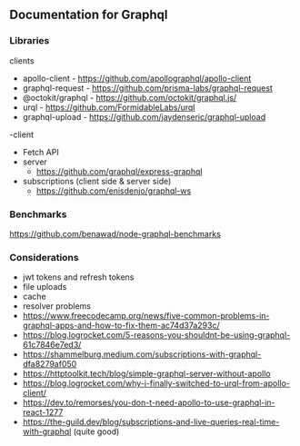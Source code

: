 ## Documentation for Graphql

### Libraries

clients
- apollo-client - https://github.com/apollographql/apollo-client
- graphql-request - https://github.com/prisma-labs/graphql-request
- @octokit/graphql - https://github.com/octokit/graphql.js/
- urql - https://github.com/FormidableLabs/urql
- graphql-upload - https://github.com/jaydenseric/graphql-upload

-client
  - Fetch API
- server
  - https://github.com/graphql/express-graphql
- subscriptions (client side & server side)
  - https://github.com/enisdenjo/graphql-ws

### Benchmarks

https://github.com/benawad/node-graphql-benchmarks

### Considerations

- jwt tokens and refresh tokens
- file uploads
- cache
- resolver problems
- https://www.freecodecamp.org/news/five-common-problems-in-graphql-apps-and-how-to-fix-them-ac74d37a293c/
- https://blog.logrocket.com/5-reasons-you-shouldnt-be-using-graphql-61c7846e7ed3/
- https://shammelburg.medium.com/subscriptions-with-graphql-dfa8279af050
- https://httptoolkit.tech/blog/simple-graphql-server-without-apollo
- https://blog.logrocket.com/why-i-finally-switched-to-urql-from-apollo-client/
- https://dev.to/remorses/you-don-t-need-apollo-to-use-graphql-in-react-1277
- https://the-guild.dev/blog/subscriptions-and-live-queries-real-time-with-graphql (quite good)
